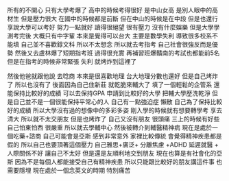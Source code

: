 所有的不開心 只有大學考爆了
高中的時候考得很好 是中山女高 是別人眼中的高材生
但是壓力很大 在國中的時候都是前斷 但在中山的時候是在中段 但是也還行
享說大學可以考好 努力一點就好 讀得很絕望 很有壓力 沒有什麼娛樂
但是大學學測考完後 大概只有中字輩 本來是覺得可以台大 主要是數學失利
導致很多校系不能填 自己並不喜歡錞文科 所以不太想念
所以就去考指考 自己社會很強反而是優勢 然後又去盧林爆了短期指考班
過得很充實 再補習班爆贛南的考試也都能前5名
但是在指考的時候非常緊張 失利 就烤炸到這裡了

然後他爸就跟他說 去唸商 本來是很喜歡地理 台大地理分數也還好
但是自己烤炸了 所以也沒有了 
後面因為自己住新莊 就乾脆來輔大了 填了一個輕鬆的企管系 還能保持比較好的成績
可以去保持GPA 申請到比較好的大學 把輔大學歷洗乾淨
但是自己並不是一個很能保持平常心的人 自己有一點強迫症 懶散
自己為了保持比較好的成績 所以大學沒有過的想像中的多彩多姿
剛入學的時候就有想要轉學考 享去清大 所以就不太交朋友
但是也烤炸了 自己又沒有朋友 很頭痛
三上的時候有好些
自己怕東怕西 很嚴重 所以就去學輔中心
然後被轉介到輔醫精神病
現在是處於一個吃藥+諮商 自己可能會是亞斯
感到非常意外 
家裡比較傳統 會覺得精神疾患都是假的 所以自己也要頂著這個壓力
自己雅思+廣泛+ 分離焦慮 +ADHD
延遲就醫 + 人際關係不好 讓自己不太好
但是還是友順利地交到朋友 現在也算是有社會化的亞斯
因為不是每個人都能接受自己有精神疾患
所以只能跟比較好的朋友講這件事 也需要隱埋
現在處於一個念英文的時期 特別痛苦